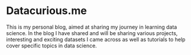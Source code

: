 # Datacurious.me

This is my personal blog, aimed at sharing my journey in learning data science. In the blog I have shared and will be sharing various projects, interesting and exciting datasets I came across as well as tutorials to help cover specific topics in data science.